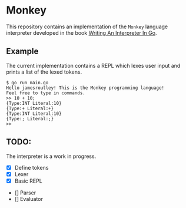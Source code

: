 # Monkey

This repository contains an implementation of the `Monkey` language interpreter developed in the book [Writing An Interpreter In Go](https://interpreterbook.com/).

## Example

The current implementation contains a REPL which lexes user input and prints a list of the lexed tokens.

```
$ go run main.go
Hello jamesroutley! This is the Monkey programming language!
Feel free to type in commands.
>> 10 + 10;
{Type:INT Literal:10}
{Type:+ Literal:+}
{Type:INT Literal:10}
{Type:; Literal:;}
>>
```

## TODO:

The interpreter is a work in progress.

- [x] Define tokens
- [x] Lexer
- [x] Basic REPL
- [] Parser
- [] Evaluator
